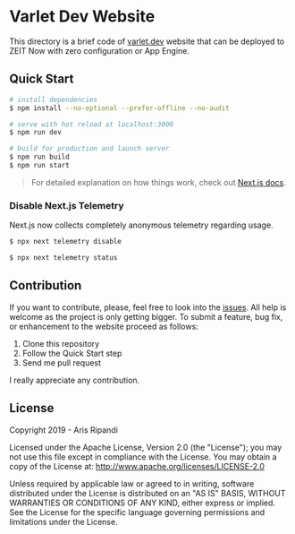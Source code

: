 # Varlet Dev Website

This directory is a brief code of [varlet.dev](https://varlet.dev) website that
can be deployed to ZEIT Now with zero configuration or App Engine.

## Quick Start

```bash
# install dependencies
$ npm install --no-optional --prefer-offline --no-audit

# serve with hot reload at localhost:3000
$ npm run dev

# build for production and launch server
$ npm run build
$ npm run start
```

> For detailed explanation on how things work, check out [Next.js docs](https://nextjs.org).

### Disable Next.js Telemetry

Next.js now collects completely anonymous telemetry regarding usage.

```sh
$ npx next telemetry disable

$ npx next telemetry status
```

## Contribution

If you want to contribute, please, feel free to look into the [issues](https://github.com/riipandi/varlet-site/issues).
All help is welcome as the project is only getting bigger. To submit a feature, bug fix, or enhancement to the website
proceed as follows:

1. Clone this repository
2. Follow the Quick Start step
3. Send me pull request

I really appreciate any contribution.

## License

Copyright 2019 - Aris Ripandi

Licensed under the Apache License, Version 2.0 (the "License"); you may not use this
file except in compliance with the License. You may obtain a copy of the License at:
<http://www.apache.org/licenses/LICENSE-2.0>

Unless required by applicable law or agreed to in writing, software distributed under
the License is distributed on an "AS IS" BASIS, WITHOUT WARRANTIES OR CONDITIONS OF
ANY KIND, either express or implied. See the License for the specific language
governing permissions and limitations under the License.
